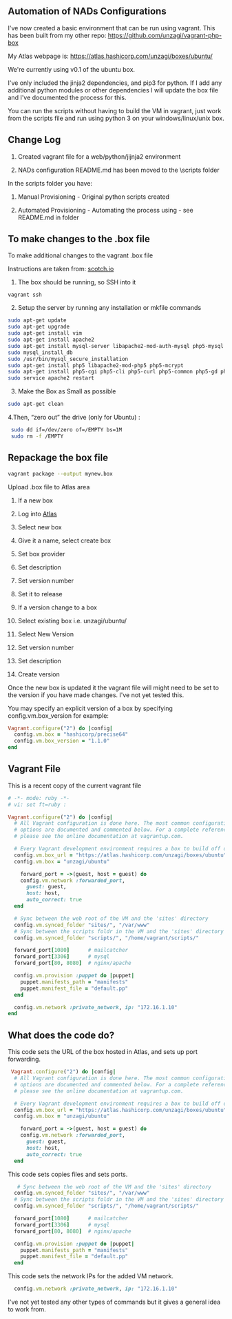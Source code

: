 Automation of NADs Configurations
---------------------------------

I've now created a basic environment that can be run using vagrant.
This has been built from my other repo: https://github.com/unzagi/vagrant-php-box

My Atlas webpage is: https://atlas.hashicorp.com/unzagi/boxes/ubuntu/

We're currently using v0.1 of the ubuntu box.

I've only included the jinja2 dependencies, and pip3 for python.
If I add any additional python modules or other dependencies I will update the box file
and I've documented the process for this.

You can run the scripts without having to build the VM in vagrant, just work from the scripts file and run using
python 3 on your windows/linux/unix box.

Change Log
----------

1. Created vagrant file for a web/python/jijnja2 environment

2. NADs configuration README.md has been moved to the \scripts folder

In the scripts folder you have:

 1. Manual Provisioning - Original python scripts created

 2. Automated Provisioning - Automating the process using - see README.md in folder


 To make changes to the .box file
 -----------------------------

 To make additional changes to the vagrant .box file

 Instructions are taken from: [scotch.io](https://scotch.io/tutorials/how-to-create-a-vagrant-base-box-from-an-existing-one)

 1. The box should be running, so SSH into it

 ```
 vagrant ssh
```
 2. Setup the server by running any installation or mkfile commands
 ```bash
 sudo apt-get update
 sudo apt-get upgrade
 sudo apt-get install vim
 sudo apt-get install apache2
 sudo apt-get install mysql-server libapache2-mod-auth-mysql php5-mysql
 sudo mysql_install_db
 sudo /usr/bin/mysql_secure_installation
 sudo apt-get install php5 libapache2-mod-php5 php5-mcrypt
 sudo apt-get install php5-cgi php5-cli php5-curl php5-common php5-gd php5-mysql
 sudo service apache2 restart
```
 3. Make the Box as Small as possible
 ```bash
 sudo apt-get clean
```
4.Then, “zero out” the drive (only for Ubuntu) :
 ```bash
  sudo dd if=/dev/zero of=/EMPTY bs=1M
  sudo rm -f /EMPTY
```

Repackage the box file
----------------------
```bash
vagrant package --output mynew.box
```

Upload .box file to Atlas area

1. If a new box

  1. Log into [Atlas](https://atlas.hashicorp.com/vagrant)

  2. Select new box

  3. Give it a name, select create box

  4. Set box provider

  5. Set description

  6. Set version number

  7. Set it to release

2. If a version change to a box

  1. Select existing box i.e. unzagi/ubuntu/

  2. Select New Version

  3. Set version number

  4. Set description

  5. Create version

Once the new box is updated it the vagrant file will might need to be set to the version if you have made changes. I've not yet tested this.

You may specify an explicit version of a box by specifying config.vm.box_version for example:

```ruby
Vagrant.configure("2") do |config|
  config.vm.box = "hashicorp/precise64"
  config.vm.box_version = "1.1.0"
end
```
Vagrant File
--------------

This is a recent copy of the current vagrant file

```ruby
# -*- mode: ruby -*-
# vi: set ft=ruby :

Vagrant.configure("2") do |config|
  # All Vagrant configuration is done here. The most common configuration
  # options are documented and commented below. For a complete reference,
  # please see the online documentation at vagrantup.com.

  # Every Vagrant development environment requires a box to build off of.
  config.vm.box_url = "https://atlas.hashicorp.com/unzagi/boxes/ubuntu"
  config.vm.box = "unzagi/ubuntu"

    forward_port = ->(guest, host = guest) do
    config.vm.network :forwarded_port,
      guest: guest,
      host: host,
      auto_correct: true
  end

  # Sync between the web root of the VM and the 'sites' directory
  config.vm.synced_folder "sites/", "/var/www"
  # Sync between the scripts foldr in the VM and the 'sites' directory
  config.vm.synced_folder "scripts/", "/home/vagrant/scripts/"

  forward_port[1080]      # mailcatcher
  forward_port[3306]      # mysql
  forward_port[80, 8080]  # nginx/apache

  config.vm.provision :puppet do |puppet|
    puppet.manifests_path = "manifests"
    puppet.manifest_file = "default.pp"
  end

  config.vm.network :private_network, ip: "172.16.1.10"
end
```
What does the code do?
----------------------

This code sets the URL of the box hosted in Atlas, and sets up port forwarding.

```ruby
 Vagrant.configure("2") do |config|
  # All Vagrant configuration is done here. The most common configuration
  # options are documented and commented below. For a complete reference,
  # please see the online documentation at vagrantup.com.

  # Every Vagrant development environment requires a box to build off of.
  config.vm.box_url = "https://atlas.hashicorp.com/unzagi/boxes/ubuntu"
  config.vm.box = "unzagi/ubuntu"

    forward_port = ->(guest, host = guest) do
    config.vm.network :forwarded_port,
      guest: guest,
      host: host,
      auto_correct: true
  end
```

This code sets copies files and sets ports.
```ruby
   # Sync between the web root of the VM and the 'sites' directory
  config.vm.synced_folder "sites/", "/var/www"
  # Sync between the scripts foldr in the VM and the 'sites' directory
  config.vm.synced_folder "scripts/", "/home/vagrant/scripts/"

  forward_port[1080]      # mailcatcher
  forward_port[3306]      # mysql
  forward_port[80, 8080]  # nginx/apache

  config.vm.provision :puppet do |puppet|
    puppet.manifests_path = "manifests"
    puppet.manifest_file = "default.pp"
  end
 ```

This code sets the network IPs for the added VM network.

```ruby
  config.vm.network :private_network, ip: "172.16.1.10"
```

I've not yet tested any other types of commands but it gives a general idea to work from.
